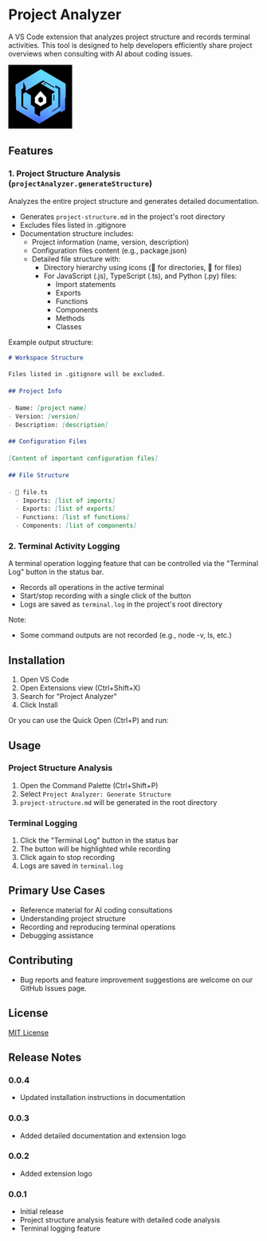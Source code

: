 # Project Analyzer

A VS Code extension that analyzes project structure and records terminal activities. This tool is designed to help developers efficiently share project overviews when consulting with AI about coding issues.

![logo](images/logo.png)

## Features

### 1. Project Structure Analysis (`projectAnalyzer.generateStructure`)

Analyzes the entire project structure and generates detailed documentation.

- Generates `project-structure.md` in the project's root directory
- Excludes files listed in .gitignore
- Documentation structure includes:
  - Project information (name, version, description)
  - Configuration files content (e.g., package.json)
  - Detailed file structure with:
    - Directory hierarchy using icons (📁 for directories, 📄 for files)
    - For JavaScript (.js), TypeScript (.ts), and Python (.py) files:
      - Import statements
      - Exports
      - Functions
      - Components
      - Methods
      - Classes

Example output structure:

```markdown
# Workspace Structure

Files listed in .gitignore will be excluded.

## Project Info

- Name: [project name]
- Version: [version]
- Description: [description]

## Configuration Files

[Content of important configuration files]

## File Structure

- 📄 file.ts
  - Imports: [list of imports]
  - Exports: [list of exports]
  - Functions: [list of functions]
  - Components: [list of components]
```

### 2. Terminal Activity Logging

A terminal operation logging feature that can be controlled via the "Terminal Log" button in the status bar.

- Records all operations in the active terminal
- Start/stop recording with a single click of the button
- Logs are saved as `terminal.log` in the project's root directory

Note:

- Some command outputs are not recorded (e.g., node -v, ls, etc.)

## Installation

1. Open VS Code
2. Open Extensions view (Ctrl+Shift+X)
3. Search for "Project Analyzer"
4. Click Install

Or you can use the Quick Open (Ctrl+P) and run:

## Usage

### Project Structure Analysis

1. Open the Command Palette (Ctrl+Shift+P)
2. Select `Project Analyzer: Generate Structure`
3. `project-structure.md` will be generated in the root directory

### Terminal Logging

1. Click the "Terminal Log" button in the status bar
2. The button will be highlighted while recording
3. Click again to stop recording
4. Logs are saved in `terminal.log`

## Primary Use Cases

- Reference material for AI coding consultations
- Understanding project structure
- Recording and reproducing terminal operations
- Debugging assistance

## Contributing

- Bug reports and feature improvement suggestions are welcome on our GitHub Issues page.

## License

[MIT License](LICENSE)

## Release Notes

### 0.0.4

- Updated installation instructions in documentation

### 0.0.3

- Added detailed documentation and extension logo

### 0.0.2

- Added extension logo

### 0.0.1

- Initial release
- Project structure analysis feature with detailed code analysis
- Terminal logging feature
